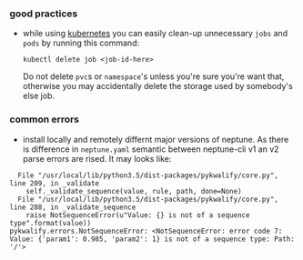 ### good practices

- while using [kubernetes](#kubernetes) you can easily clean-up unnecessary `jobs` and `pods` by running this command:

   ```commandline
   kubectl delete job <job-id-here>
   ```

  Do not delete `pvc`s or `namespace`'s unless you're sure you're want that,
  otherwise you may accidentally delete the storage used by somebody's else job.

### common errors

- install locally and remotely differnt major versions of neptune. As there is difference in `neptune.yaml` semantic
between neptune-cli v1 an v2 parse errors are rised. It may looks like:

```
  File "/usr/local/lib/python3.5/dist-packages/pykwalify/core.py", line 209, in _validate
    self._validate_sequence(value, rule, path, done=None)
  File "/usr/local/lib/python3.5/dist-packages/pykwalify/core.py", line 288, in _validate_sequence
    raise NotSequenceError(u"Value: {} is not of a sequence type".format(value))
pykwalify.errors.NotSequenceError: <NotSequenceError: error code 7: Value: {'param1': 0.985, 'param2': 1} is not of a sequence type: Path: '/'>
```

